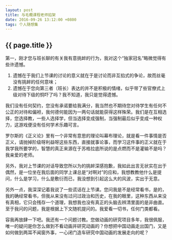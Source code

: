 ```yaml
---
layout: post
title: 与毛概课程老师掐架
date: 2016-09-26 13:12:00 +0800
tags: 个人随想集
--- 
```


<h2>{{ page.title }}</h2>

第一，刚才您与班长聊的有关我有意挑衅的行为，我对这个“独家冠名”略微觉得有些许遗憾。
1. 遗憾在于我们上节课的讨论的意义就在于是讨论而非互掐式的争论，故而丝毫没有挑衅的任何意味；
2. 遗憾在于您向第三者（班长）表达的并不是积极的情绪，似乎带了些官僚式上级对待下级的恫吓了吗？我不知道，我只是觉得遗憾。

我们没有任何契约，您没有承诺要给我满分，我当然也不期待您对待学生有任何不公正的对待和偏袒，我何德何能因为一两句话就能获得这样殊荣。我们是在互相选择，您选择教，一些人选择学，但当选择变成强制，当强制最后似乎变成一种权力，这游戏便没有任何学术乐趣可言。

罗尔斯的《正义论》里有一个非常有意思的理论叫幕布理论，就是看一件事情是否正义，请抛掉阶级呀利益呀这些东西，直接就事论事，而学习这件事的正义就在于我学我所要学的，智慧的真正来源在于苏格拉底所说的是点燃而不是灌输不是吗？我亲爱的老师。

另外，我对上节课的对话导致您所以为的挑衅深感抱歉，我如此出言无状实在出于偶然，是一位坐在我后面的同学上课总是“对啊对”的应和，我想教教他什么是提问，什么是学习，什么是敷衍而已，我没想到引起这么大的风波，实出于无意。

另外一点，我深深记着我说了一些谎话在上节课。您问我是不是经常看书，是的，我的确经常看书，但我从来没有过问过政治和历史，在我的眼里，这种东西从来没有真相，它只会残存一个道理，我想我也没有真正的头脑去辨清里面的是非曲直。至于我问的问题，我是根据上下文随机提问的。我爱看一切书，任何门类都看。

容我再放肆一下吧。我还有一个问题讨教。您做动画的研究项目多年，我很佩服，唯一的疑问是你怎么做到不看动画并研究动画的？你想把中国动画走出国门，又是如何做到两耳不闻窗外事，一心闭门造车研究中国动画的发展走向的呢？